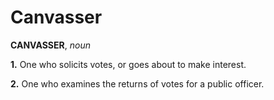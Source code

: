 # Canvasser

**CANVASSER**, _noun_

**1.** One who solicits votes, or goes about to make interest.

**2.** One who examines the returns of votes for a public officer.